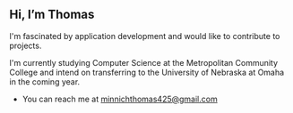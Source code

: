 ## Hi, I’m Thomas

I'm fascinated by application development and would like to contribute to projects.

I'm currently studying Computer Science at the Metropolitan Community College and intend on transferring to the University of Nebraska at Omaha in the coming year.

- You can reach me at minnichthomas425@gmail.com

<!---
ThomasMinn/ThomasMinn is a ✨ special ✨ repository because its `README.md` (this file) appears on your GitHub profile.
You can click the Preview link to take a look at your changes.
--->
